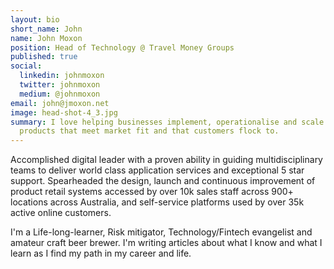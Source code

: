 ```yaml
---
layout: bio
short_name: John
name: John Moxon
position: Head of Technology @ Travel Money Groups
published: true
social:
  linkedin: johnmoxon
  twitter: johnmoxon
  medium: @johnmoxon
email: john@jmoxon.net
image: head-shot-4_3.jpg
summary: I love helping businesses implement, operationalise and scale digital
  products that meet market fit and that customers flock to.
---
```

Accomplished digital leader with a proven ability in guiding multidisciplinary teams to deliver world class application services and exceptional 5 star support. Spearheaded the design, launch and continuous improvement of product retail systems accessed by over 10k sales staff across 900+ locations across Australia, and self-service platforms used by over 35k active online customers. 

I'm a Life-long-learner, Risk mitigator, Technology/Fintech evangelist and amateur craft beer brewer. I'm writing articles about what I know and what I learn as I find my path in my career and life. 